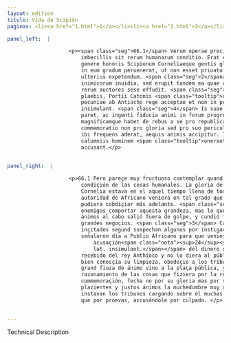 ```yaml
---
layout: edition
titulo: Vida de Scipión
paginas: <li><a href="1.html">1</a></li><li><a href="2.html">2</a></li><li><a href="3.html">3</a></li><li><a href="4.html">4</a></li><li><a href="5.html">5</a></li><li><a href="6.html">6</a></li><li><a href="7.html">7</a></li><li><a href="8.html">8</a></li><li><a href="9.html">9</a></li><li><a href="10.html">10</a></li><li><a href="11.html">11</a></li><li><a href="12.html">12</a></li><li><a href="13.html">13</a></li><li><a href="14.html">14</a></li><li><a href="15.html">15</a></li><li><a href="16.html">16</a></li><li><a href="17.html">17</a></li><li><a href="18.html">18</a></li><li><a href="19.html">19</a></li><li><a href="20.html">20</a></li><li><a href="21.html">21</a></li><li><a href="22.html">22</a></li><li><a href="23.html">23</a></li><li><a href="24.html">24</a></li><li><a href="25.html">25</a></li><li><a href="26.html">26</a></li><li><a href="27.html">27</a></li><li><a href="28.html">28</a></li><li><a href="29.html">29</a></li><li><a href="30.html">30</a></li><li><a href="31.html">31</a></li><li><a href="32.html">32</a></li><li><a href="33.html">33</a></li><li><a href="34.html">34</a></li><li><a href="35.html">35</a></li><li><a href="36.html">36</a></li><li><a href="37.html">37</a></li><li><a href="38.html">38</a></li><li><a href="39.html">39</a></li><li><a href="40.html">40</a></li><li><a href="41.html">41</a></li><li><a href="42.html">42</a></li><li><a href="43.html">43</a></li><li><a href="44.html">44</a></li><li><a href="45.html">45</a></li><li><a href="46.html">46</a></li><li><a href="47.html">47</a></li><li><a href="48.html">48</a></li><li><a href="49.html">49</a></li><li><a href="50.html">50</a></li><li><a href="51.html">51</a></li><li><a href="52.html">52</a></li><li><a href="53.html">53</a></li><li><a href="54.html">54</a></li><li><a href="55.html">55</a></li><li><a href="56.html">56</a></li><li><a href="57.html">57</a></li><li><a href="58.html">58</a></li><li><a href="59.html">59</a></li><li><a href="60.html">60</a></li><li><a href="61.html">61</a></li><li><a href="62.html">62</a></li><li><a href="63.html">63</a></li><li><a href="64.html">64</a></li><li><a href="65.html">65</a></li><li><a href="66.html">66</a></li><li><a href="67.html">67</a></li><li><a href="68.html">68</a></li><li><a href="69.html">69</a></li><li><a href="70.html">70</a></li><li><a href="71.html">71</a></li><li><a href="72.html">72</a></li><li><a href="73.html">73</a></li><li><a href="74.html">74</a></li>

panel_left:  |

                    <p><span class="seg">66.1</span> Verum operae precium est contemplari quam uaria et quam
                        imbecillis sit rerum humanarum conditio. Erat ea tempestate cumulata omni
                        genere honoris Scipionum Corneliaeque gentis gloria, et Aphricani auctoritas
                        in eum gradum peruenerat, ut non esset priuato uiro in libera ciuitate
                        ulterius expetendum. <span class="seg">2</span> Hanc magnitudinem sustinere non potuit
                        inimicorum inuidia, sed erupit tandem ea quae animis latebat, et in tantarum
                        rerum auctores sese effudit. <span class="seg">3</span> Nam duo Quinti Petilii, tribuni
                        plaebis, Portii Catonis <span class="tooltip">ut<span class="tooltiptext">et <span class="siglas">U</span> </span></span> quidam suspicantur opera concitati, diem Publio Aphricano dicunt, et
                        pecuniae ab Antiocho rege acceptae et non in publicum relatae eum
                        insimulant. <span class="seg">4</span> Is suae probitatis conscius uocanti magistratui
                        paret, ac ingenti fiducia animi in forum progressus orationem amplam
                        magnificamque habet de rebus a se pro republica gestis, <span class="seg">5</span> quarum
                        commemoratio non pro gloria sed pro suo periculo habita a multitudine quae
                        ibi frequens aderat, aequis animis accipitur. Instant tamen tribuni, multis
                        calumniis hominem <span class="tooltip">onerant<span class="tooltiptext">honerant <span class="siglas">U</span> </span></span>, et quasi culpae obnoxium suspitionibus magis quam argumentis
                        accusant.</p>
                

panel_right:  |

                    <p>66.1 Pero pareçe muy fructuoso contemplar quand variable y quand flaca sea la
                        condiçión de las cosas humanales. La gloria de los Scipiones y gente
                        Cornelia estava en el aquel tiempo llena de todo linaje de honra, y la
                        autoridad de Africano veniera en tal grado que en çibdad libre ningund <a href="../public/images/1491/190v.jpg" target="new"><img class="facs" src="{site.url}/Vitae/public/images/facs_icon.jpg"/></a>[190v,b] ombre privado
                        pudiera cobdiçiar más adelante. <span class="seg">2</span> No pudo la invidia de los
                        enemigos comportar aquesta grandeza, mas lo que estava escondido en sus
                        ánimos al cabo salió fuera de golpe, y cundió fasta fallar auctores de tan
                        grandes negoçios. <span class="seg">3</span> Ca los dos Petilio, tribunos de la plebe,
                        inçitados segund sospechan algunos por instigaçión de Porcio Catón,
                        señalaron día a Publio Africano para que veniesse respondiendo a la falsa
                            acusaçión<span class="nota"><sup>24</sup><span class="texto_nota">para que ... acusaçión: adición amplificativa del
                            lat. insimulant.</span></span> del dinero que oviera
                        recebido del rey Anthíoco y no lo diera al público thesoro<span class="nota"><sup>25</sup><span class="texto_nota">thesoro: adición de P.</span></span> de la çibdad. <span class="seg">4</span> Scipión, que
                        bien conosçía su limpieza, obedeçió a los tribunos que le llamavan y con
                        grand fiuza de ánimo vino a la plaça pública, y dixo ende largo y magnífico
                        razonamiento de las cosas que fiziera por la república. <span class="seg">5</span> La qual
                        commemoraçión, fecha no por su gloria mas por su peligro, recibió con
                        plazientes y justos ánimos la muchedumbre muy crescida que ende estava, más
                        instavan los tribunos cargando sobre él muchas calumnias y más por sospechas
                        que por proevas, accusándole por culpado. </p>
                

---
```


Technical Description 